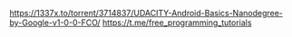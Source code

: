https://1337x.to/torrent/3714837/UDACITY-Android-Basics-Nanodegree-by-Google-v1-0-0-FCO/
https://t.me/free_programming_tutorials

